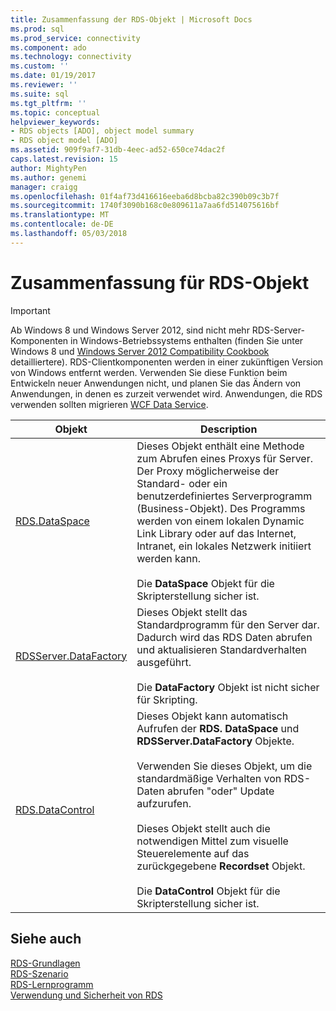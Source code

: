 ```yaml
---
title: Zusammenfassung der RDS-Objekt | Microsoft Docs
ms.prod: sql
ms.prod_service: connectivity
ms.component: ado
ms.technology: connectivity
ms.custom: ''
ms.date: 01/19/2017
ms.reviewer: ''
ms.suite: sql
ms.tgt_pltfrm: ''
ms.topic: conceptual
helpviewer_keywords:
- RDS objects [ADO], object model summary
- RDS object model [ADO]
ms.assetid: 909f9af7-31db-4eec-ad52-650ce74dac2f
caps.latest.revision: 15
author: MightyPen
ms.author: genemi
manager: craigg
ms.openlocfilehash: 01f4af73d416616eeba6d8bcba82c390b09c3b7f
ms.sourcegitcommit: 1740f3090b168c0e809611a7aa6fd514075616bf
ms.translationtype: MT
ms.contentlocale: de-DE
ms.lasthandoff: 05/03/2018
---
```

# <a name="rds-object-model-summary"></a>Zusammenfassung für RDS-Objekt
> [!IMPORTANT]
>  Ab Windows 8 und Windows Server 2012, sind nicht mehr RDS-Server-Komponenten in Windows-Betriebssystems enthalten (finden Sie unter Windows 8 und [Windows Server 2012 Compatibility Cookbook](https://www.microsoft.com/en-us/download/details.aspx?id=27416) detailliertere). RDS-Clientkomponenten werden in einer zukünftigen Version von Windows entfernt werden. Verwenden Sie diese Funktion beim Entwickeln neuer Anwendungen nicht, und planen Sie das Ändern von Anwendungen, in denen es zurzeit verwendet wird. Anwendungen, die RDS verwenden sollten migrieren [WCF Data Service](http://go.microsoft.com/fwlink/?LinkId=199565).  
  
|Objekt|Description|  
|------------|-----------------|  
|[RDS.DataSpace](../../../ado/reference/rds-api/dataspace-object-rds.md)|Dieses Objekt enthält eine Methode zum Abrufen eines Proxys für Server. Der Proxy möglicherweise der Standard- oder ein benutzerdefiniertes Serverprogramm (Business-Objekt). Des Programms werden von einem lokalen Dynamic Link Library oder auf das Internet, Intranet, ein lokales Netzwerk initiiert werden kann.<br /><br /> Die **DataSpace** Objekt für die Skripterstellung sicher ist.|  
|[RDSServer.DataFactory](../../../ado/reference/rds-api/datafactory-object-rdsserver.md)|Dieses Objekt stellt das Standardprogramm für den Server dar. Dadurch wird das RDS Daten abrufen und aktualisieren Standardverhalten ausgeführt.<br /><br /> Die **DataFactory** Objekt ist nicht sicher für Skripting.|  
|[RDS.DataControl](../../../ado/reference/rds-api/datacontrol-object-rds.md)|Dieses Objekt kann automatisch Aufrufen der **RDS. DataSpace** und **RDSServer.DataFactory** Objekte.<br /><br /> Verwenden Sie dieses Objekt, um die standardmäßige Verhalten von RDS-Daten abrufen "oder" Update aufzurufen.<br /><br /> Dieses Objekt stellt auch die notwendigen Mittel zum visuelle Steuerelemente auf das zurückgegebene **Recordset** Objekt.<br /><br /> Die **DataControl** Objekt für die Skripterstellung sicher ist.|  
  
## <a name="see-also"></a>Siehe auch  
 [RDS-Grundlagen](../../../ado/guide/remote-data-service/rds-fundamentals.md)   
 [RDS-Szenario](../../../ado/guide/remote-data-service/rds-scenario.md)   
 [RDS-Lernprogramm](../../../ado/guide/remote-data-service/rds-tutorial.md)   
 [Verwendung und Sicherheit von RDS](../../../ado/guide/remote-data-service/rds-usage-and-security.md)


